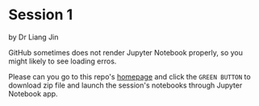 # Session 1
by Dr Liang Jin

GitHub sometimes does not render Jupyter Notebook properly, so you might likely to see loading erros.

Please can you go to this repo's [homepage](https://github.com/drliangjin/the-little-python-book) and click the `GREEN BUTTON` to download zip file and launch the session's notebooks through Jupyter Notebook app.
